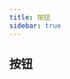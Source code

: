 ```yaml
---
title: 按钮
sidebar: true
---
```


## 按钮
<Demo src="zh/Button/index" title="基本用法" desc="支持简单的 [Markdown写法](https://docs.github.com/en/github/writing-on-github/getting-started-with-writing-and-formatting-on-github/basic-writing-and-formatting-syntax) 来写 `desc` 描述" />
